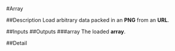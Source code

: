 #Array

##Description
Load arbitrary data packed in an **PNG** from an **URL**.

##Inputs
##Outputs
###array
The loaded **array**.

##Detail

